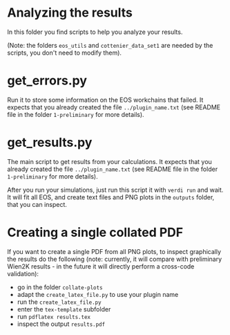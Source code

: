 # Analyzing the results

In this folder you find scripts to help you analyze your results.

(Note: the folders `eos_utils` and `cottenier_data_set1` are needed by the scripts, you don't need to modify them).

# get_errors.py

Run it to store some information on the EOS workchains that failed.
It expects that you already created the file `../plugin_name.txt` (see README file in the folder `1-preliminary` for more details).

# get_results.py

The main script to get results from your calculations.
It expects that you already created the file `../plugin_name.txt` (see README file in the folder `1-preliminary` for more details).

After you run your simulations, just run this script it with `verdi run` and wait.
It will fit all EOS, and create text files and PNG plots in the `outputs` folder, that you can inspect.

# Creating a single collated PDF
If you want to create a single PDF from all PNG plots, to inspect graphically the results do the following
(note: currently, it will compare with preliminary Wien2K results - in the future it will
directly perform a cross-code validation):

- go in the folder `collate-plots`
- adapt the `create_latex_file.py` to use your plugin name
- run the `create_latex_file.py`
- enter the `tex-template` subfolder
- run `pdflatex results.tex`
- inspect the output `results.pdf`

